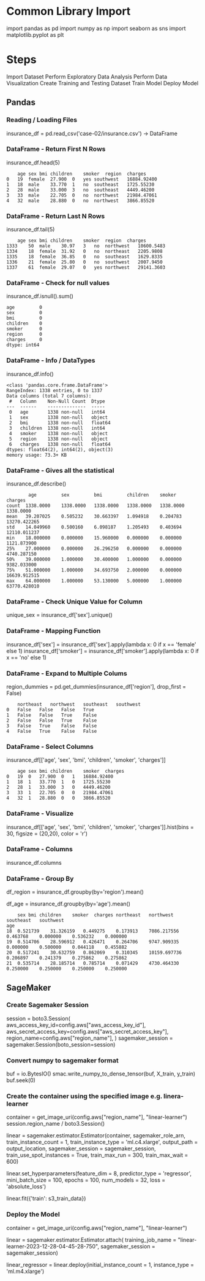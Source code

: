 

# Common Library Import

import pandas as pd
import numpy as np
import seaborn as sns
import matplotlib.pyplot as plt

# Steps

Import Dataset
Perform Exploratory Data Analysis
Perform Data Visualization
Create Training and Testing Dataset
Train Model
Deploy Model


## Pandas

### Reading / Loading Files

insurance_df = pd.read_csv('case-02/insurance.csv') -> DataFrame

### DataFrame - Return First N Rows

insurance_df.head(5)

```
	age	sex	bmi	children	smoker	region	charges
0	19	female	27.900	0	yes	southwest	16884.92400
1	18	male	33.770	1	no	southeast	1725.55230
2	28	male	33.000	3	no	southeast	4449.46200
3	33	male	22.705	0	no	northwest	21984.47061
4	32	male	28.880	0	no	northwest	3866.85520
```

### DataFrame - Return Last N Rows

insurance_df.tail(5)

```
	age	sex	bmi	children	smoker	region	charges
1333	50	male	30.97	3	no	northwest	10600.5483
1334	18	female	31.92	0	no	northeast	2205.9808
1335	18	female	36.85	0	no	southeast	1629.8335
1336	21	female	25.80	0	no	southwest	2007.9450
1337	61	female	29.07	0	yes	northwest	29141.3603
```

### DataFrame - Check for null values

insurance_df.isnull().sum()

```
age         0
sex         0
bmi         0
children    0
smoker      0
region      0
charges     0
dtype: int64
```

### DataFrame - Info / DataTypes

insurance_df.info()

```
<class 'pandas.core.frame.DataFrame'>
RangeIndex: 1338 entries, 0 to 1337
Data columns (total 7 columns):
 #   Column    Non-Null Count  Dtype  
---  ------    --------------  -----  
 0   age       1338 non-null   int64  
 1   sex       1338 non-null   object 
 2   bmi       1338 non-null   float64
 3   children  1338 non-null   int64  
 4   smoker    1338 non-null   object 
 5   region    1338 non-null   object 
 6   charges   1338 non-null   float64
dtypes: float64(2), int64(2), object(3)
memory usage: 73.3+ KB
```

### DataFrame - Gives all the statistical 

insurance_df.describe()

```
	    age	        sex	        bmi	        children	smoker	    charges
count  1338.0000	1338.0000	1338.0000	1338.0000	1338.0000	1338.0000
mean   39.207025    0.505232	30.663397	1.094918	0.204783	13270.422265
std	   14.049960	0.500160	6.098187	1.205493	0.403694	12110.011237
min	   18.000000	0.000000	15.960000	0.000000	0.000000	1121.873900
25%	   27.000000	0.000000	26.296250	0.000000	0.000000	4740.287150
50%	   39.000000	1.000000	30.400000	1.000000	0.000000	9382.033000
75%	   51.000000	1.000000	34.693750	2.000000	0.000000	16639.912515
max	   64.000000	1.000000	53.130000	5.000000	1.000000	63770.428010
```

### DataFrame - Check Unique Value for Column

unique_sex = insurance_df['sex'].unique()



### DataFrame - Mapping Function

insurance_df['sex'] = insurance_df['sex'].apply(lambda x: 0 if x == 'female' else 1)
insurance_df['smoker'] = insurance_df['smoker'].apply(lambda x: 0 if x == 'no' else 1)

### DataFrame - Expand to Multiple Colums

region_dummies = pd.get_dummies(insurance_df['region'], drop_first = False)

```
	northeast	northwest	southeast	southwest
0	False	False	False	True
1	False	False	True	False
2	False	False	True	False
3	False	True	False	False
4	False	True	False	False
```

### DataFrame - Select Columns

insurance_df[['age', 'sex', 'bmi', 'children', 'smoker', 'charges']]

```
	age	sex	bmi	children	smoker	charges
0	19	0	27.900	0	1	16884.92400
1	18	1	33.770	1	0	1725.55230
2	28	1	33.000	3	0	4449.46200
3	33	1	22.705	0	0	21984.47061
4	32	1	28.880	0	0	3866.85520
```

### DataFrame - Visualize 

insurance_df[['age', 'sex', 'bmi', 'children', 'smoker', 'charges']].hist(bins = 30, figsize = (20,20), color = 'r')


### DataFrame - Columns

insurance_df.columns


### DataFrame - Group By

df_region = insurance_df.groupby(by='region').mean()

df_age = insurance_df.groupby(by='age').mean()

```
	sex	bmi	children	smoker	charges	northeast	northwest	southeast	southwest
age									
18	0.521739	31.326159	0.449275	0.173913	7086.217556	0.463768	0.000000	0.536232	0.000000
19	0.514706	28.596912	0.426471	0.264706	9747.909335	0.000000	0.500000	0.044118	0.455882
20	0.517241	30.632759	0.862069	0.310345	10159.697736	0.206897	0.241379	0.275862	0.275862
21	0.535714	28.185714	0.785714	0.071429	4730.464330	0.250000	0.250000	0.250000	0.250000
```



## SageMaker

### Create Sagemaker Session

session = boto3.Session(
    aws_access_key_id=config.aws["aws_access_key_id"],
    aws_secret_access_key=config.aws["aws_secret_access_key"],
    region_name=config.aws["region_name"],
)
sagemaker_session = sagemaker.Session(boto_session=session)

### Convert numpy to sagemaker format
buf = io.BytesIO()
smac.write_numpy_to_dense_tensor(buf, X_train, y_train)
buf.seek(0)

### Create the container using the specified image e.g. linera-learner

container = get_image_uri(config.aws["region_name"], "linear-learner")
session.region_name / boto3.Session()



linear = sagemaker.estimator.Estimator(container,
                                       sagemaker_role_arn, 
                                       train_instance_count = 1, 
                                       train_instance_type = 'ml.c4.xlarge',
                                       output_path = output_location,
                                       sagemaker_session = sagemaker_session,
                                       train_use_spot_instances = True,
                                       train_max_run = 300,
                                       train_max_wait = 600)



linear.set_hyperparameters(feature_dim = 8,
                           predictor_type = 'regressor',
                           mini_batch_size = 100,
                           epochs = 100,
                           num_models = 32,
                           loss = 'absolute_loss')



linear.fit({'train': s3_train_data})

### Deploy the Model

container = get_image_uri(config.aws["region_name"], "linear-learner")

linear = sagemaker.estimator.Estimator.attach(
        training_job_name = "linear-learner-2023-12-28-04-45-28-750",
        sagemaker_session = sagemaker_session)

linear_regressor = linear.deploy(initial_instance_count = 1, instance_type = 'ml.m4.xlarge')
